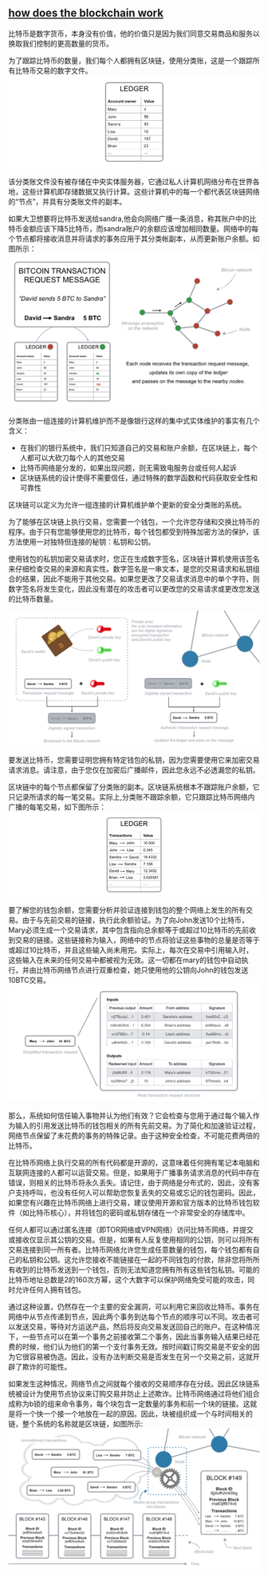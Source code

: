 ## [how does the blockchain work](https://medium.com/@micheledaliessi/how-does-the-blockchain-work-98c8cd01d2ae)

比特币是数字货币，本身没有价值，他的价值只是因为我们同意交易商品和服务以换取我们控制的更高数量的货币。

为了跟踪比特币的数量，我们每个人都拥有区块链，使用分类账，这是一个跟踪所有比特币交易的数字文件。
![avatar](blockchainImg/blockchain_img1.png)

该分类账文件没有被存储在中央实体服务器，它通过私人计算机网络分布在世界各地，这些计算机即存储数据又执行计算。这些计算机中的每一个都代表区块链网络的“节点”，并具有分类账文件的副本。

如果大卫想要将比特币发送给sandra,他会向网络广播一条消息，称其账户中的比特币金额应该下降5比特币，而sandra账户的余额应该增加相同数量。网络中的每个节点都将接收消息并将请求的事务应用于其分类帐副本，从而更新账户余额。如图所示：
![avatar](blockchainImg/blockchain_img2.png)


分类账由一组连接的计算机维护而不是像银行这样的集中式实体维护的事实有几个含义：
- 在我们的银行系统中，我们只知道自己的交易和账户余额，在区块链上，每个人都可以大砍刀每个人的其他交易
- 比特币网络是分发的，如果出现问题，则无需致电服务台或任何人起诉
- 区块链系统的设计使得不需要信任，通过特殊的数学函数和代码获取安全性和可靠性

区块链可以定义为允许一组连接的计算机维护单个更新的安全分类账的系统。

为了能够在区块链上执行交易，您需要一个钱包，一个允许您存储和交换比特币的程序。由于只有您能够使用您的比特币，每个钱包都受到特殊加密方法的保护，该方法使用一对独特但连接的秘钥：私钥和公钥。

使用钱包的私钥加密交易请求时，您正在生成数字签名，区块链计算机使用该签名来仔细检查交易的来源和真实性。数字签名是一串文本，是您的交易请求和私钥组合的结果，因此不能用于其他交易。如果您更改了交易请求消息中的单个字符，则数字签名将发生变化，因此没有潜在的攻击者可以更改您的交易请求或更改您发送的比特币数量。

![avatar](blockchainImg/blockchain_img3.png)


要发送比特币，您需要证明您拥有特定钱包的私钥，因为您需要使用它来加密交易请求消息。请注意，由于您仅在加密后广播邮件，因此您永远不必透漏您的私钥。

区块链中的每个节点都保留了分类账的副本。区块链系统根本不跟踪账户余额，它只记录所请求的每一笔交易。实际上,分类账不跟踪余额，它只跟踪比特币网络内广播的每笔交易，如下图所示：
![avatar](blockchainImg/blockchain_img4.png)

要了解您的钱包余额，您需要分析并验证连接到钱包的整个网络上发生的所有交易。由于与先前交易的链接，执行此余额验证。为了向John发送10个比特币，Mary必须生成一个交易请求，其中包含指向总余额等于或超过10比特币的先前收到交易的链接。这些链接称为输入，网络中的节点将验证这些事物的总量是否等于或超过10比特币，并且这些输入尚未用完。实际上，每次在交易中引用输入时，这些输入在未来的任何交易中都被视为无效。这一切都在mary的钱包中自动执行，并由比特币网络节点进行双重检查，她只使用他的公钥向John的钱包发送10BTC交易。
![avatar](blockchainImg/blockchain_img5.png)

那么，系统如何信任输入事物并认为他们有效？它会检查与您用于通过每个输入作为输入的引用发送比特币的钱包相关的所有先前交易。为了简化和加速验证过程，网络节点保留了未花费的事务的特殊记录。由于这种安全检查，不可能花费两倍的比特币。


在比特币网络上执行交易的所有代码都是开源的，这意味着任何拥有笔记本电脑和互联网连接的人都可以运营交易。但是，如果用于广播事务请求消息的代码中存在错误，则相关的比特币将永久丢失。请记住，由于网络是分布式的，因此，没有客户支持呼叫，也没有任何人可以帮助您恢复丢失的交易或忘记的钱包密码。因此，如果您有兴趣在比特币网络上进行交易，建议使用开源和官方版本的比特币钱包软件（如比特币核心），并将钱包的密码或私钥存储在一个非常安全的存储库中。

任何人都可以通过匿名连接（即TOR网络或VPN网络）访问比特币网络，并提交或接收仅显示其公钥的交易。但是，如果有人反复使用相同的公钥，则可以将所有交易连接到同一所有者。比特币网络允许您生成任意数量的钱包，每个钱包都有自己的私钥和公钥。这允许您接收不能链接在一起的不同钱包的付款，除非您将所所有收到的比特币发送到一个钱包，否则无法知道您拥有所有这些钱包私钥。可能的比特币地址总数是2的160次方幂，这个大数字可以保护网络免受可能的攻击，同时允许任何人拥有钱包。

通过这种设置，仍然存在一个主要的安全漏洞，可以利用它来回收比特币。事务在网络中从节点传递到节点，因此两个事务到达每个节点的顺序可以不同。攻击者可以发送交易，等待对方运送产品，然后将反向交易发送回自己的账户。在这种情况下，一些节点可以在第一个事务之前接收第二个事务，因此当事务输入结果已经花费的时候，他们认为他们的第一个支付事务无效。按时间戳订购交易是不安全的因为它很容易被伪造。因此，没有办法判断交易是否发生在另一个交易之前，这就开辟了欺诈的可能性。

如果发生这种情况，网络节点之间就每个接收的交易顺序存在分歧。因此区块链系统被设计为使用节点协议来订购交易并防止上述欺诈。比特币网络通过将他们组合成称为b锁的组来命令事务，每个块包含一定数量的事务和前一个块的链接。这就是将一个快一个接一个地放在一起的原因。因此，块被组织成一个与时间相关的链，整个系统的名称就是区块链，如图所示:
![avatar](blockchainImg/blockchain_img6.png)

 